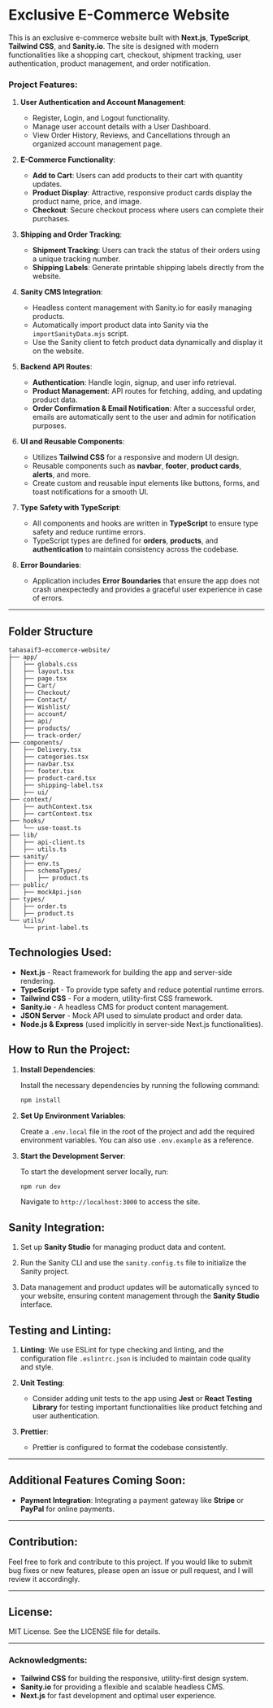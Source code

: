 # Exclusive E-Commerce Website

This is an exclusive e-commerce website built with **Next.js**, **TypeScript**, **Tailwind CSS**, and **Sanity.io**. The site is designed with modern functionalities like a shopping cart, checkout, shipment tracking, user authentication, product management, and order notification.

### Project Features:

1. **User Authentication and Account Management**:
   - Register, Login, and Logout functionality.
   - Manage user account details with a User Dashboard.
   - View Order History, Reviews, and Cancellations through an organized account management page.

2. **E-Commerce Functionality**:
   - **Add to Cart**: Users can add products to their cart with quantity updates.
   - **Product Display**: Attractive, responsive product cards display the product name, price, and image.
   - **Checkout**: Secure checkout process where users can complete their purchases.

3. **Shipping and Order Tracking**:
   - **Shipment Tracking**: Users can track the status of their orders using a unique tracking number.
   - **Shipping Labels**: Generate printable shipping labels directly from the website.

4. **Sanity CMS Integration**:
   - Headless content management with Sanity.io for easily managing products.
   - Automatically import product data into Sanity via the `importSanityData.mjs` script.
   - Use the Sanity client to fetch product data dynamically and display it on the website.

5. **Backend API Routes**:
   - **Authentication**: Handle login, signup, and user info retrieval.
   - **Product Management**: API routes for fetching, adding, and updating product data.
   - **Order Confirmation & Email Notification**: After a successful order, emails are automatically sent to the user and admin for notification purposes.

6. **UI and Reusable Components**:
   - Utilizes **Tailwind CSS** for a responsive and modern UI design.
   - Reusable components such as **navbar**, **footer**, **product cards**, **alerts**, and more.
   - Create custom and reusable input elements like buttons, forms, and toast notifications for a smooth UI.

7. **Type Safety with TypeScript**:
   - All components and hooks are written in **TypeScript** to ensure type safety and reduce runtime errors.
   - TypeScript types are defined for **orders**, **products**, and **authentication** to maintain consistency across the codebase.

8. **Error Boundaries**:
   - Application includes **Error Boundaries** that ensure the app does not crash unexpectedly and provides a graceful user experience in case of errors.

---

## Folder Structure

```
tahasaif3-eccomerce-website/
├── app/
│   ├── globals.css
│   ├── layout.tsx
│   ├── page.tsx
│   ├── Cart/
│   ├── Checkout/
│   ├── Contact/
│   ├── Wishlist/
│   ├── account/
│   ├── api/
│   ├── products/
│   ├── track-order/
├── components/
│   ├── Delivery.tsx
│   ├── categories.tsx
│   ├── navbar.tsx
│   ├── footer.tsx
│   ├── product-card.tsx
│   ├── shipping-label.tsx
│   ├── ui/
├── context/
│   ├── authContext.tsx
│   ├── cartContext.tsx
├── hooks/
│   └── use-toast.ts
├── lib/
│   ├── api-client.ts
│   ├── utils.ts
├── sanity/
│   ├── env.ts
│   ├── schemaTypes/
│   │   ├── product.ts
├── public/
│   ├── mockApi.json
├── types/
│   ├── order.ts
│   ├── product.ts
└── utils/
    └── print-label.ts
```

## Technologies Used:

- **Next.js** - React framework for building the app and server-side rendering.
- **TypeScript** - To provide type safety and reduce potential runtime errors.
- **Tailwind CSS** - For a modern, utility-first CSS framework.
- **Sanity.io** - A headless CMS for product content management.
- **JSON Server** - Mock API used to simulate product and order data.
- **Node.js & Express** (used implicitly in server-side Next.js functionalities).

## How to Run the Project:

1. **Install Dependencies**:

   Install the necessary dependencies by running the following command:

   ```bash
   npm install
   ```

2. **Set Up Environment Variables**:

   Create a `.env.local` file in the root of the project and add the required environment variables. You can also use `.env.example` as a reference.

3. **Start the Development Server**:

   To start the development server locally, run:

   ```bash
   npm run dev
   ```

   Navigate to `http://localhost:3000` to access the site.

## Sanity Integration:

1. Set up **Sanity Studio** for managing product data and content.

2. Run the Sanity CLI and use the `sanity.config.ts` file to initialize the Sanity project.

3. Data management and product updates will be automatically synced to your website, ensuring content management through the **Sanity Studio** interface.

## Testing and Linting:

1. **Linting**:
   We use ESLint for type checking and linting, and the configuration file `.eslintrc.json` is included to maintain code quality and style.

2. **Unit Testing**:
   - Consider adding unit tests to the app using **Jest** or **React Testing Library** for testing important functionalities like product fetching and user authentication.

3. **Prettier**:
   - Prettier is configured to format the codebase consistently.

---

## Additional Features Coming Soon:

- **Payment Integration**: Integrating a payment gateway like **Stripe** or **PayPal** for online payments.

---

## Contribution:

Feel free to fork and contribute to this project. If you would like to submit bug fixes or new features, please open an issue or pull request, and I will review it accordingly.

---

## License:

MIT License. See the LICENSE file for details.

---

### Acknowledgments:

- **Tailwind CSS** for building the responsive, utility-first design system.
- **Sanity.io** for providing a flexible and scalable headless CMS.
- **Next.js** for fast development and optimal user experience.
```
